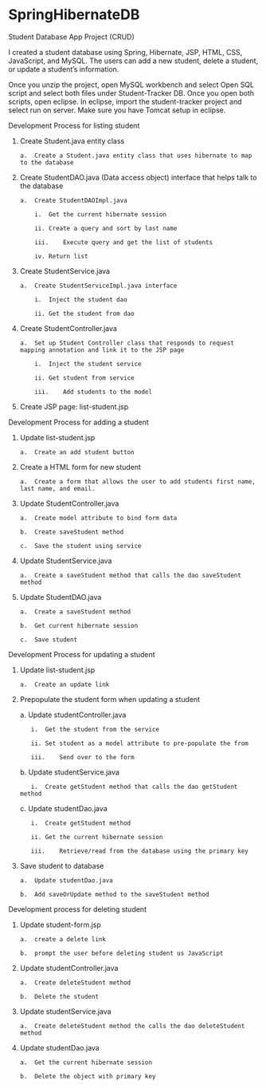 # SpringHibernateDB
Student Database App Project (CRUD)

I created a student database using Spring, Hibernate, JSP, HTML, CSS, JavaScript, and MySQL. The users can add a new student, delete a student, or update a student’s information.

Once you unzip the project, open MySQL workbench and select Open SQL script and select both files under Student-Tracker DB. Once you open both scripts, open eclipse. In eclipse, import the student-tracker project and select run on server. Make sure you have Tomcat setup in eclipse. 

Development Process for listing student

1.	Create Student.java entity class

        a.	Create a Student.java entity class that uses hibernate to map to the database
    
2.	Create StudentDAO.java (Data access object) interface that helps talk to the database 

        a.	Create StudentDAOImpl.java

            i.	Get the current hibernate session

            ii.	Create a query and sort by last name 

            iii.	Execute query and get the list of students

            iv.	Return list

3.	Create StudentService.java

        a.	Create StudentServiceImpl.java interface

            i.	Inject the student dao

            ii.	Get the student from dao

4.	Create StudentController.java

        a.	Set up Student Controller class that responds to request mapping annotation and link it to the JSP page

            i.	Inject the student service

            ii.	Get student from service

            iii.	Add students to the model

5.	Create JSP page: list-student.jsp

Development Process for adding a student

1.	Update list-student.jsp

        a.  Create an add student button

2.	Create a HTML form for new student

        a.	Create a form that allows the user to add students first name, last name, and email.
    
3.	Update StudentController.java

        a.	Create model attribute to bind form data

        b.	Create saveStudent method 

        c.	Save the student using service

4.	Update StudentService.java

        a.	Create a saveStudent method that calls the dao saveStudent method

5.	Update StudentDAO.java

        a.	Create a saveStudent method

        b.	Get current hibernate session

        c.	Save student

Development Process for updating a student

1.	Update list-student.jsp

        a.	Create an update link

2.	 Prepopulate the student form when updating a student

        a.	Update studentController.java

            i.	Get the student from the service

            ii.	Set student as a model attribute to pre-populate the from

            iii.	Send over to the form

        b.	Update studentService.java

            i.	Create getStudent method that calls the dao getStudent method

        c.	Update studentDao.java

            i.	Create getStudent method
        
            ii.	Get the current hibernate session

            iii.	Retrieve/read from the database using the primary key

3.	Save student to database

        a.	Update studentDao.java

        b.	Add saveOrUpdate method to the saveStudent method

Development process for deleting student

1.	Update student-form.jsp

        a.	create a delete link

        b.	prompt the user before deleting student us JavaScript 

2.	Update studentController.java

        a.	Create deleteStudent method

        b.	Delete the student

3.	Update studentService.java

        a.	Create deleteStudent method the calls the dao deleteStudent method
    
4.	Update studentDao.java

        a.	Get the current hibernate session 

        b.	Delete the object with primary key
